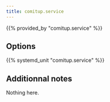 ```yaml
---
title: comitup.service
---
```


{{% provided_by "comitup.service" %}}

## Options

{{% systemd_unit "comitup.service" %}}

## Additionnal notes

Nothing here.